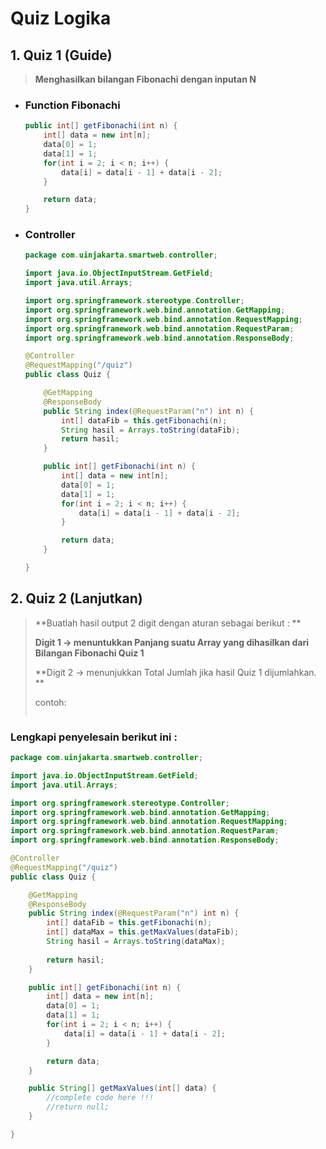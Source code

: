 # Quiz Logika

## 1. Quiz 1 \(Guide\)

> **Menghasilkan bilangan Fibonachi dengan inputan N**

* ### Function Fibonachi

  ```java
  public int[] getFibonachi(int n) {
      int[] data = new int[n];
      data[0] = 1;
      data[1] = 1;
      for(int i = 2; i < n; i++) {
          data[i] = data[i - 1] + data[i - 2];
      }

      return data;
  }
  ```
* ### Controller

  ```java
  package com.uinjakarta.smartweb.controller;

  import java.io.ObjectInputStream.GetField;
  import java.util.Arrays;

  import org.springframework.stereotype.Controller;
  import org.springframework.web.bind.annotation.GetMapping;
  import org.springframework.web.bind.annotation.RequestMapping;
  import org.springframework.web.bind.annotation.RequestParam;
  import org.springframework.web.bind.annotation.ResponseBody;

  @Controller
  @RequestMapping("/quiz")
  public class Quiz {

      @GetMapping
      @ResponseBody
      public String index(@RequestParam("n") int n) {
          int[] dataFib = this.getFibonachi(n);
          String hasil = Arrays.toString(dataFib);
          return hasil;
      }

      public int[] getFibonachi(int n) {
          int[] data = new int[n];
          data[0] = 1;
          data[1] = 1;
          for(int i = 2; i < n; i++) {
              data[i] = data[i - 1] + data[i - 2];
          }

          return data;
      }

  }
  ```

## 2. Quiz 2 \(Lanjutkan\)

> **Buatlah hasil output 2 digit dengan aturan sebagai berikut : **
>
> **Digit 1 -&gt; menuntukkan Panjang suatu Array yang dihasilkan dari Bilangan Fibonachi Quiz 1**
>
> **Digit 2 -&gt; menunjukkan Total Jumlah  jika hasil Quiz 1 dijumlahkan. **
>
> contoh:
>
> ```
>
> ```

### Lengkapi penyelesain berikut ini :

```java
package com.uinjakarta.smartweb.controller;

import java.io.ObjectInputStream.GetField;
import java.util.Arrays;

import org.springframework.stereotype.Controller;
import org.springframework.web.bind.annotation.GetMapping;
import org.springframework.web.bind.annotation.RequestMapping;
import org.springframework.web.bind.annotation.RequestParam;
import org.springframework.web.bind.annotation.ResponseBody;

@Controller
@RequestMapping("/quiz")
public class Quiz {

    @GetMapping
    @ResponseBody
    public String index(@RequestParam("n") int n) {
        int[] dataFib = this.getFibonachi(n);
        int[] dataMax = this.getMaxValues(dataFib);
        String hasil = Arrays.toString(dataMax);
        
        return hasil;
    }

    public int[] getFibonachi(int n) {
        int[] data = new int[n];
        data[0] = 1;
        data[1] = 1;
        for(int i = 2; i < n; i++) {
            data[i] = data[i - 1] + data[i - 2];
        }

        return data;
    }

    public String[] getMaxValues(int[] data) {
        //complete code here !!!
        //return null;
    }

}
```



